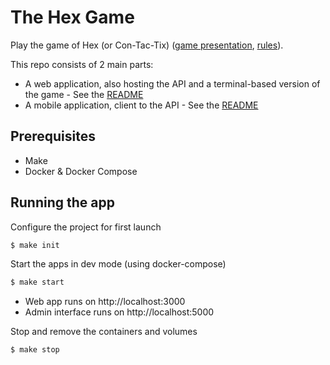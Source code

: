# The Hex Game

Play the game of Hex (or Con-Tac-Tix) ([game presentation](<https://en.wikipedia.org/wiki/Hex_(board_game)>), [rules](https://www.hasbro.com/common/instruct/Con-Tac-Tix.PDF)).

This repo consists of 2 main parts:

- A web application, also hosting the API and a terminal-based version of the game - See the [README](web-app/README.md)
- A mobile application, client to the API - See the [README](mobile-app/README.md)

## Prerequisites

- Make
- Docker & Docker Compose

## Running the app

Configure the project for first launch

```bash
$ make init
```

Start the apps in dev mode (using docker-compose)

```bash
$ make start
```

- Web app runs on http://localhost:3000
- Admin interface runs on http://localhost:5000

Stop and remove the containers and volumes

```bash
$ make stop
```
